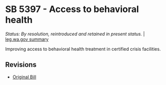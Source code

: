 # SB 5397 - Access to behavioral health
*Status: By resolution, reintroduced and retained in present status.* | [leg.wa.gov summary](https://app.leg.wa.gov/billsummary?BillNumber=5397&Year=2021)

Improving access to behavioral health treatment in certified crisis facilities.

## Revisions
* [Original Bill](1/)